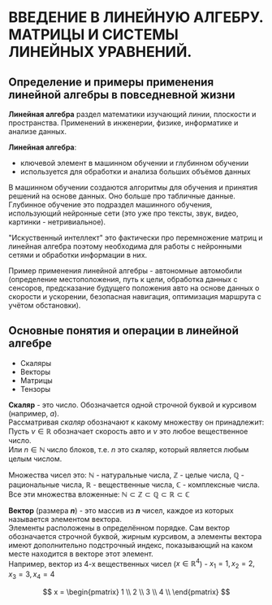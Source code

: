 # ВВЕДЕНИЕ В ЛИНЕЙНУЮ АЛГЕБРУ. МАТРИЦЫ И СИСТЕМЫ ЛИНЕЙНЫХ УРАВНЕНИЙ.
## Определение и примеры применения линейной алгебры в повседневной жизни
**Линейная алгебра** раздел математики изучающий линии, плоскости и пространства. Применений в инженерии, физике, информатике и анализе данных.

**Линейная алгебра**:
- ключевой элемент в машинном обучении и глубинном обучении
- используется для обработки и анализа больших объёмов данных

В машинном обучении создаются алгоритмы для обучения и принятия решений на основе данных. Оно больше про табличные данные.
Глубинное обучение это подраздел машинного обучения, использующий нейронные сети (это уже про тексты, звук, видео, картинки - нетривиальное).

"Искуственный интеллект" это фактически про перемножение матриц и линейная алгебра поэтому необходима для работы с нейронными сетями и обработки информации в них.

Пример применения линейной алгебры - автономные автомобили (определение местоположения, путь к цели, обработка данных с сенсоров, 
предсказание будущего положения авто на основе данных о скорости и ускорении, безопасная навигация, оптимизация маршрута с учётом обстановки).

## Основные понятия и операции в линейной алгебре
- Скаляры
- Векторы
- Матрицы
- Тензоры

**Скаляр** - это число. Обозначается одной строчной буквой и курсивом (например, $a$). \
Рассматривая *скаляр* обозначают к какому множеству он принадлежит: \
Пусть $\nu \in \mathbb{R}$ обозначает скорость авто и $\nu$ это любое вещественное число. \
Или $n \in \mathbb{N}$ число блоков, т.е. $n$ это скаляр, который является любым целым числом.

Множества чисел это: $\mathbb{N}$ - натуральные числа, $\mathbb{Z}$ - целые числа, $\mathbb{Q}$ - рациональные числа, $\mathbb{R}$ - вещественные числа, $\mathbb{C}$ - комплексные числа. \
Все эти множества вложенные: $\mathbb{N} \subset \mathbb{Z} \subset \mathbb{Q} \subset  \mathbb{R} \subset \mathbb{C}$

**Вектор** (размера ***n***) - это массив из ***n*** чисел, каждое из которых называется элементом вектора. \
Элементы расположены в определённом порядке. Сам вектор обозначается строчной буквой, жирным курсивом, а элементы вектора имеют дополнительно подстрочный индекс, показывающий на каком месте находится в векторе этот элемент. \
Например, вектор из 4-х вещественных чисел ($x \in \mathbb{R}^4$) - $x_1 = 1, x_2 = 2, x_3 = 3, x_4 = 4$

$$
    x =
    \begin{pmatrix}
    1 \\
    2 \\
    3 \\
    4 \\
    \end{pmatrix}
$$
